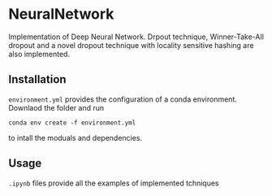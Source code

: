 # NeuralNetwork

Implementation of Deep Neural Network. Drpout technique, Winner-Take-All dropout and a novel dropout technique with locality sensitive hashing are also implemented.

## Installation

`environment.yml` provides the configuration of a conda environment. Downlaod the folder and run 

```
conda env create -f environment.yml
```

to intall the moduals and dependencies.

## Usage

`.ipynb` files provide all the examples of implemented tchniques
